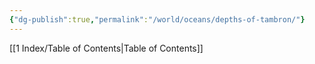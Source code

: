 ```yaml
---
{"dg-publish":true,"permalink":"/world/oceans/depths-of-tambron/"}
---
```


[[1 Index/Table of Contents\|Table of Contents]]